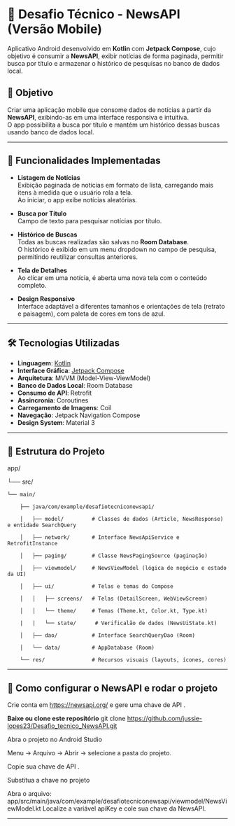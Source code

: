 # 📱 Desafio Técnico - NewsAPI (Versão Mobile)

Aplicativo Android desenvolvido em **Kotlin** com **Jetpack Compose**, cujo objetivo é consumir a **NewsAPI**, exibir notícias de forma paginada, permitir busca por título e armazenar o histórico de pesquisas no banco de dados local.

## 🎯 Objetivo
Criar uma aplicação mobile que consome dados de notícias a partir da **NewsAPI**, exibindo-as em uma interface responsiva e intuitiva.  
O app possibilita a busca por título e mantém um histórico dessas buscas usando banco de dados local.

---

## 🚀 Funcionalidades Implementadas

- **Listagem de Notícias**  
  Exibição paginada de notícias em formato de lista, carregando mais itens à medida que o usuário rola a tela.  
  Ao iniciar, o app exibe notícias aleatórias.

- **Busca por Título**  
  Campo de texto para pesquisar notícias por título.

- **Histórico de Buscas**  
  Todas as buscas realizadas são salvas no **Room Database**.  
  O histórico é exibido em um menu dropdown no campo de pesquisa, permitindo reutilizar consultas anteriores.

- **Tela de Detalhes**  
  Ao clicar em uma notícia, é aberta uma nova tela com o conteúdo completo.

- **Design Responsivo**  
  Interface adaptável a diferentes tamanhos e orientações de tela (retrato e paisagem), com paleta de cores em tons de azul.

---

## 🛠 Tecnologias Utilizadas

- **Linguagem**: [Kotlin](https://kotlinlang.org/)  
- **Interface Gráfica**: [Jetpack Compose](https://developer.android.com/jetpack/compose)  
- **Arquitetura**: MVVM (Model-View-ViewModel)  
- **Banco de Dados Local**: Room Database  
- **Consumo de API**: Retrofit    
- **Assincronia**: Coroutines  
- **Carregamento de Imagens**: Coil  
- **Navegação**: Jetpack Navigation Compose  
- **Design System**: Material 3  

---
## 📂 Estrutura do Projeto

app/

└── src/

    └── main/
    
        ├── java/com/example/desafiotecniconewsapi/
        
        │   ├── model/         # Classes de dados (Article, NewsResponse) e entidade SearchQuery
        
        │   ├── network/       # Interface NewsApiService e RetrofitInstance
        
        │   ├── paging/        # Classe NewsPagingSource (paginação)
        
        │   ├── viewmodel/     # NewsViewModel (lógica de negócio e estado da UI)
        
        │   ├── ui/            # Telas e temas do Compose
        
        │   │   ├── screens/   # Telas (DetailScreen, WebViewScreen)
        
        │   │   └── theme/     # Temas (Theme.kt, Color.kt, Type.kt)

        |   |   └── state/      # Verificalão de dados (NewsUiState.kt)
        
        │   ├── dao/           # Interface SearchQueryDao (Room)
        
        │   └── data/          # AppDatabase (Room)
        
        └── res/               # Recursos visuais (layouts, ícones, cores)


---

## 🔑 Como configurar o NewsAPI e rodar o projeto
Crie conta em https://newsapi.org/ e gere uma chave de API .

 **Baixe ou clone este repositório**
git clone https://github.com/jussie-lopes23/Desafio_tecnico_NewsAPI.git

Abra o projeto no Android Studio

Menu → Arquivo → Abrir → selecione a pasta do projeto.

Copie sua chave de API .

Substitua a chave no projeto

Abra o arquivo: app/src/main/java/com/example/desafiotecniconewsapi/viewmodel/NewsViewModel.kt
Localize a variável apiKey e cole sua chave da NewsAPI.

---

